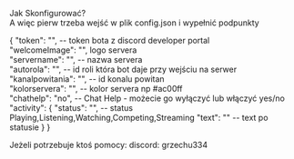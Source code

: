 Jak Skonfigurować?
<br>
A więc pierw trzeba wejść w plik config.json 
i wypełnić podpunkty 

{
    "token": "", -- token bota z discord developer portal
    <br>
    "welcomeImage": "", logo servera
    <br>
    "servername": "", -- nazwa servera
    <br>
    "autorola": "", -- id roli która bot daje przy wejściu na serwer
    <br>
    "kanalpowitania": "", -- id konalu powitan
    <br>
    "kolorservera": "", -- kolor servera np #ac00ff
    <br>
     "chathelp": "no", -- Chat Help - możecie go wyłączyć lub włączyć yes/no
     <br>
     "activity": {
        "status": "", -- status  Playing,Listening,Watching,Competing,Streaming
        "text": "" -- text po statusie
    }
}
<br>

Jeżeli potrzebuje ktoś pomocy: discord: grzechu334
